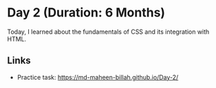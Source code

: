 # Day 2 (Duration: 6 Months)
Today, I learned about the fundamentals of CSS and its integration with HTML.


## Links

 - Practice task: https://md-maheen-billah.github.io/Day-2/
